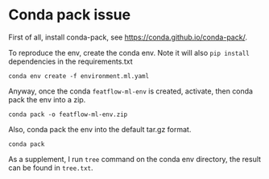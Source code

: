 # Conda pack issue

First of all, install conda-pack, see https://conda.github.io/conda-pack/.

To reproduce the env, create the conda env. Note it will also `pip install` dependencies in the requirements.txt

```
conda env create -f environment.ml.yaml
```

Anyway, once the conda `featflow-ml-env` is created, activate, then conda pack the env into a zip.

```
conda pack -o featflow-ml-env.zip
```

Also, conda pack the env into the default tar.gz format.

```
conda pack
```

As a supplement, I run `tree` command on the conda env directory, the result can be found in `tree.txt`.

